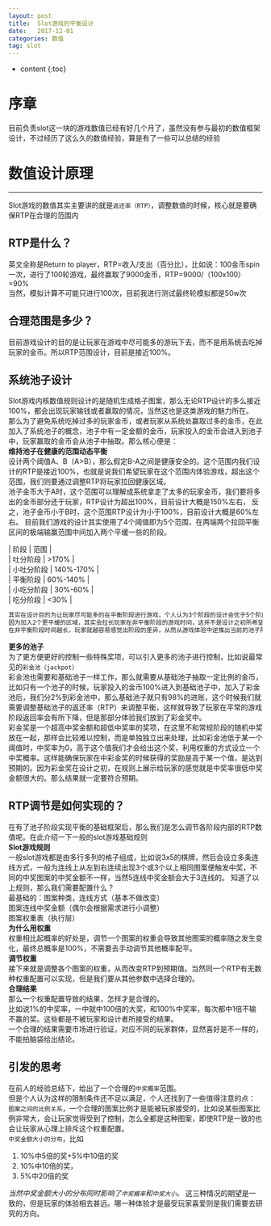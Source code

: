 ```yaml
---
layout: post
title:  Slot游戏的平衡设计
date:   2017-12-01 
categories: 数值
tag: slot
---
```


* content
{:toc}


序章			
====================================
目前负责slot这一块的游戏数值已经有好几个月了，虽然没有参与最初的数值框架设计，不过经历了这么久的数值经验，算是有了一些可以总结的经验


# 数值设计原理
----------
Slot游戏的数值其实主要讲的就是`返还率（RTP）`，调整数值的时候，核心就是要确保RTP在合理的范围内  

## RTP是什么？

英文全称是Return to player，RTP=收入/支出（百分比），比如说：100金币spin一次，进行了100轮游戏，最终赢取了9000金币，RTP=9000/（100x100）=90%  
当然，模拟计算不可能只进行100次，目前我进行测试最终轮模拟都是50w次  

## 合理范围是多少？

目前游戏设计的目的是让玩家在游戏中尽可能多的游玩下去，而不是用系统去吃掉玩家的金币。所以RTP范围设计，目前是接近100%。  

## 系统池子设计

Slot游戏内核数值规则设计的是随机生成格子图案，那么无论RTP设计的多么接近100%，都会出现玩家输钱或者赢取的情况，当然这也是这类游戏的魅力所在。  
那么为了避免系统吃掉过多的玩家金币，或者玩家从系统处赢取过多的金币，在此加入了系统池子的概念，池子中有一定金额的金币，玩家投入的金币会进入到池子中，玩家赢取的金币会从池子中抽取。那么核心便是：  
**维持池子在健康的范围动态平衡**  
设计两个阈值A、B（A>B），那么假定B-A之间是健康安全的。这个范围内我们设计的RTP是接近100%，也就是说我们希望玩家在这个范围内体验游戏，超出这个范围，我们则要通过调整RTP将玩家拉回健康区域。  
池子金币大于A时，这个范围可以理解成系统拿走了太多的玩家金币，我们要将多出的金币部分还于玩家，RTP设计为超出100%，目前设计大概是150%左右，
反之，池子金币小于B时，这个范围RTP设计为小于100%，目前设计大概是60%左右。
目前我们游戏的设计其实使用了4个阈值即为5个范围，在两端两个拉回平衡区间的极端输赢范围中间加入两个平缓一些的阶段。  

| 阶段            | 范围             |  
| 吐分阶段     | >170%         |  
| 小吐分阶段 | 140%-170% |  
| 平衡阶段     | 60%-140%   |  
| 小吃分阶段 | 30%-60%     |  
| 吃分阶段     | <30%           |    
```bash
其实在设计目的为让玩家尽可能多的在平衡阶段进行游戏，个人认为3个阶段的设计会优于5个阶段的设计。  
因为加入2个更平缓的区域，其实会拉长玩家在非平衡阶段的游戏时间，这并不是设计之初所希望看到的。  
在非平衡阶段时间越长，玩家就越容易感觉出阶段的差异，从而从游戏体验中逆推出当前的池子阶段，如果让工作室抓住了这一点，将是非常大的问题。  
```  
**更多的池子**  
为了更方便更好的控制一些特殊奖项，可以引入更多的池子进行控制，比如说最常见的`彩金池（jackpot）`    
彩金池也需要和基础池子一样工作，那么就需要从基础池子抽取一定比例的金币，比如只有一个池子的时候，玩家投入的金币100%进入到基础池子中，加入了彩金池后，我们分2%到彩金池中，那么基础池子就只有98%的进账，这个时候我们就需要调整基础池子的返还率（RTP）来调整平衡，这样就导致了玩家在平常的游戏阶段返回率会有所下降，但是那部分体验我们放到了彩金奖中。  
彩金奖是一个超高中奖金额和超低中奖率的奖项，在这里不和常规阶段的随机中奖放在一起，那样会比较难以控制，而是单独独立出来处理，比如彩金池低于某一个阈值时，中奖率为0，高于这个值我们才会给出这个奖，利用权重的方式设立一个中奖概率。这样能确保玩家在中彩金奖的时候获得的奖励是高于某一个值，是达到预期的。因为彩金奖在设计之初，在规则上展示给玩家的感觉就是中奖率很低中奖金额很大的。那么结果就一定要符合预期。

## RTP调节是如何实现的？  
在有了池子阶段实现平衡的基础框架后，那么我们是怎么调节各阶段内部的RTP数值呢。在此介绍一下一般的slot游戏基础规则  
**Slot游戏规则**  
一般slot游戏都是由多行多列的格子组成，比如说3x5的棋牌，然后会设立多条连线方式，一般为连线上从左到右连续出现3个或3个以上相同图案便触发中奖，不同的中奖图案的中奖金额不一样，当然5连线中奖金额会大于3连线的。
知道了以上规则，那么我们需要配置什么？  
最基础的：图案种类，连线方式（基本不做改变）  
                  图案连线中奖金额（偶尔会根据需求进行小调整）  
				  图案权重表（执行层）  
**为什么用权重**	  
权重相比起概率的好处是，调节一个图案的权重会导致其他图案的概率随之发生变化，最终总概率是100%，不需要去手动调节其他概率配平。  
**调节权重**  
接下来就是调整各个图案的权重，从而改变RTP到预期值。当然同一个RTP有无数种权重配置可以实现，但是我们要从其他参数中选择合理的。  
**合理结果**  
那么一个权重配置导致的结果，怎样才是合理的。  
比如说1%的中奖率，一中就中100倍的大奖，和100%中奖率，每次都中1倍不输不赢的奖。这些都是不被玩家和设计者所接受的结果。  
一个合理的结果需要市场进行验证，对应不同的玩家群体，显然喜好是不一样的，不能拍脑袋给出结论。    

## 引发的思考

在前人的经验总结下，给出了一个合理的`中奖概率`范围。  
但是个人认为这样的限制条件还不足以满足，个人还找到了一些值得注意的点：  
`图案之间的比例关系`，一个合理的图案比例才是能被玩家接受的，比如说某些图案比例非常大，会让玩家觉得受到了控制，怎么全都是这种图案，即使RTP是一致的也会让玩家从心理上排斥这个权重配置。  
`中奖金额大小的分布`，比如

 1. 10%中5倍的奖+5%中10倍的奖
 2. 10%中10倍的奖，
 3. 5%中20倍的奖

*当然中奖金额大小的分布同时影响了`中奖概率`和`中奖大小`。*
这三种情况的期望是一致的，但是玩家的体验相去甚远。哪一种体验才是最受玩家喜爱则是我们需要去研究的方向。



